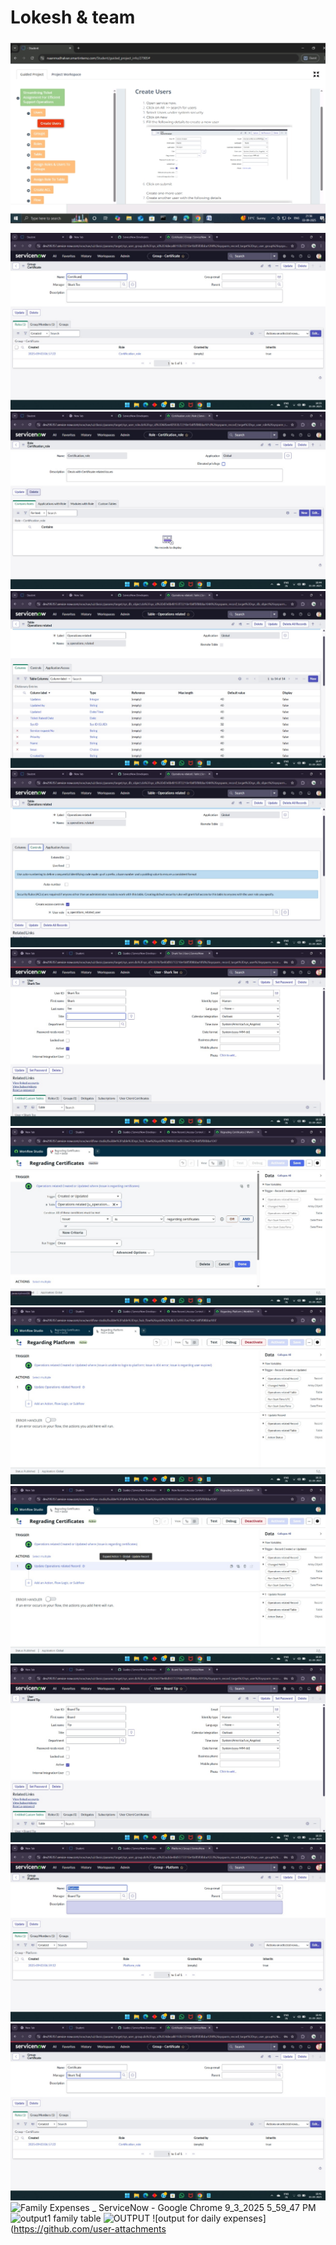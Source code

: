 # Lokesh & team
![1](https://github.com/jana143492/Jana-and-team/blob/main/Screenshot_2025-09-05-19-14-52-78_c37d74246d9c81aa0bb824b57eaf7062.jpg)
![2](https://github.com/jana143492/Jana-and-team/blob/main/IMG-20250905-WA0059.jpg)
![3](https://github.com/jana143492/Jana-and-team/blob/main/IMG-20250905-WA0060.jpg)
![4](https://github.com/jana143492/Jana-and-team/blob/main/IMG-20250905-WA0061.jpg)
![5](https://github.com/jana143492/Jana-and-team/blob/main/IMG-20250905-WA0062.jpg)
![6](https://github.com/jana143492/Jana-and-team/blob/main/IMG-20250905-WA0063.jpg)
![7](https://github.com/jana143492/Jana-and-team/blob/main/IMG-20250905-WA0064.jpg)
![8](https://github.com/jana143492/Jana-and-team/blob/main/IMG-20250905-WA0065.jpg)
![9](https://github.com/jana143492/Jana-and-team/blob/main/IMG-20250905-WA0066.jpg)
![10](https://github.com/jana143492/Jana-and-team/blob/main/IMG-20250905-WA0067.jpg)
![11](https://github.com/jana143492/Jana-and-team/blob/main/IMG-20250905-WA0068.jpg)
![12](https://github.com/jana143492/Jana-and-team/blob/main/IMG-20250905-WA0069.jpg)
<img width="1600" height="860" alt="Family Expenses _ ServiceNow - Google Chrome 9_3_2025 5_59_47 PM" src="https://github.com/user-attachments/assets/b3a1892e-327b-4c96-9dad-0f08efaf351a" />
![output1 family table](https://github.com/user-attachments/assets/653065dc-6d78-4ab2-a2a0-bcb98c76b7fe)
![OUTPUT](https://github.com/user-attachments/assets/3627ce4c-5456-4194-9e38-32b9097cc5e0)
![output for daily expenses](https://github.com/user-attachments
